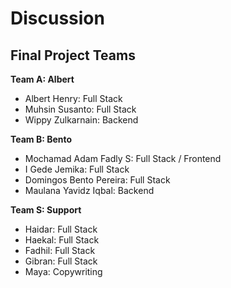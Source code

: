 # Discussion

## Final Project Teams

**Team A: Albert**

- Albert Henry: Full Stack
- Muhsin Susanto: Full Stack
- Wippy Zulkarnain: Backend

**Team B: Bento**

- Mochamad Adam Fadly S: Full Stack / Frontend
- I Gede Jemika: Full Stack
- Domingos Bento Pereira: Full Stack
- Maulana Yavidz Iqbal: Backend

**Team S: Support**

- Haidar: Full Stack
- Haekal: Full Stack 
- Fadhil: Full Stack
- Gibran: Full Stack
- Maya: Copywriting
